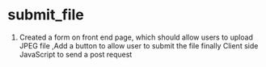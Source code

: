 # submit_file
1. Created a form on front end page, which should allow users to upload JPEG file  ,Add a button to allow user to submit the file  finally Client side JavaScript to send a post request
